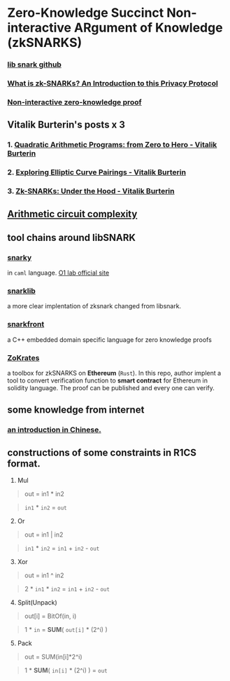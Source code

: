 #  Zero-Knowledge Succinct Non-interactive ARgument of Knowledge (zkSNARKS)

### [lib snark github](https://github.com/scipr-lab/libsnark.git)

### [What is zk-SNARKs? An Introduction to this Privacy Protocol](https://blockonomi.com/zk-snarks-privacy/)

### [Non-interactive zero-knowledge proof](https://en.wikipedia.org/wiki/Non-interactive_zero-knowledge_proof)

## Vitalik Burterin's posts x 3

### 1. [Quadratic Arithmetic Programs: from Zero to Hero - Vitalik Burterin](https://medium.com/@VitalikButerin/quadratic-arithmetic-programs-from-zero-to-hero-f6d558cea649)

### 2. [Exploring Elliptic Curve Pairings - Vitalik Burterin](https://medium.com/@VitalikButerin/exploring-elliptic-curve-pairings-c73c1864e627)

### 3. [Zk-SNARKs: Under the Hood - Vitalik Burterin](https://medium.com/@VitalikButerin/zk-snarks-under-the-hood-b33151a013f6)


## [Arithmetic circuit complexity](https://en.wikipedia.org/wiki/Arithmetic_circuit_complexity)

## tool chains around libSNARK

### [snarky](https://github.com/o1-labs/snarky)
in `caml` language.
[O1 lab official site](https://o1labs.org/)

### [snarklib](https://github.com/jancarlsson/snarklib)
a more clear implentation of zksnark changed from libsnark.
### [snarkfront](https://github.com/jancarlsson/snarkfront)
a C++ embedded domain specific language for zero knowledge proofs
### [ZoKrates](https://github.com/JacobEberhardt/ZoKrates)
a toolbox for zkSNARKS on **Ethereum** (`Rust`). In this repo, author implent a tool to convert verification function to **smart contract** for Ethereum in solidity language. The proof can be published and every one can verify.



## some knowledge from internet

### [an introduction in Chinese.](https://blockchain.iethpay.com/zero-knowledge-zkSNARKs.html)

## constructions of some constraints in R1CS format.

1. Mul
> out = in1 * in2

> `in1` * `in2` = `out`

2. Or
> out = in1 | in2

> `in1` * `in2` = `in1` + `in2` - `out`

3. Xor
> out = in1 ^ in2

> 2 * `in1` * `in2` = `in1` + `in2` - `out`

4. Split(Unpack)
> out[i] = BitOf(in, i)

> 1 * `in` = __SUM__( `out[i]` * (2^i) )

5. Pack
> out = SUM(in[i]*2^i)

> 1 * __SUM__( `in[i]` * (2^i) ) = `out`
